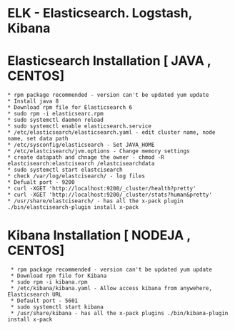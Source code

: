 # ELK - Elasticsearch. Logstash, Kibana

# Elasticsearch Installation [ JAVA , CENTOS]

    * rpm package recommended - version can't be updated yum update
    * Install java 8
    * Download rpm file for Elasticsearch 6
    * sudo rpm -i elasticsearc.rpm
    * sudo systemctl daemon reload
    * sudo systemctl enable elasticsearch.service
    * /etc/elasticsearch/elasticsearch.yaml - edit cluster name, node name, set data path
    * /etc/sysconfig/elasticsearch - Set JAVA_HOME
    * /etc/elastcisearch/jvm.options - Change memory settings
    * create datapath and chnage the owner - chmod -R elastcisearch:elastcisearch /elastcisearchdata
    * sudo systemctl start elastcisearch
    * check /var/log/elastcisearch/ - log files
    * Defualt port - 9200 
    * curl -XGET 'http://localhost:9200/_cluster/health?pretty'
    * curl -XGET 'http://localhost:9200/_cluster/stats?human&pretty'
    * /usr/share/elastcisearch/ - has all the x-pack plugin ./bin/elastcisearch-plugin install x-pack
    
# Kibana Installation [ NODEJA , CENTOS]

     * rpm package recommended - version can't be updated yum update
     * Download rpm file for Kibana
     * sudo rpm -i kibana.rpm
     * /etc/kibana/kibana.yaml - Allow access kibana from anywehere,  Elasticsearch URL
     * Default port - 5601
     * sudo systemctl start kibana 
     * /usr/share/kibana - has all the x-pack plugins ./bin/kibana-plugin install x-pack
